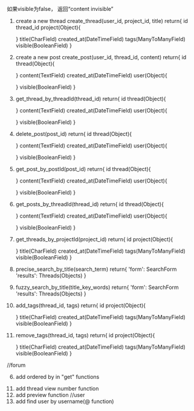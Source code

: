 如果visible为false， 返回“content invisible”

1. create a new thread
create_thread(user_id, project_id, title)
return{
    id
    thread_id
    project(Object){

    }
    title(CharField)
    created_at(DateTimeField)
    tags(ManyToManyField)
    visible(BooleanField)
}      

2. create a new post
create_post(user_id, thread_id, content)
return{
    id
    thread(Object){

    }
    content(TextField)
    created_at(DateTimeField)
    user(Object){

    }
    visible(BooleanField)
}      

3. get_thread_by_threadId(thread_id)
return{
    id
    thread(Object){

    }
    content(TextField)
    created_at(DateTimeField)
    user(Object){

    }
    visible(BooleanField)
}   

4. delete_post(post_id)
return{
    id
    thread(Object){

    }
    content(TextField)
    created_at(DateTimeField)
    user(Object){

    }
    visible(BooleanField)
}  

5. get_post_by_postId(post_id)
return{
    id
    thread(Object){

    }
    content(TextField)
    created_at(DateTimeField)
    user(Object){

    }
    visible(BooleanField)
}  

6. get_posts_by_threadId(thread_id)
return{
    id
    thread(Object){

    }
    content(TextField)
    created_at(DateTimeField)
    user(Object){

    }
    visible(BooleanField)
}  

7. get_threads_by_projectId(project_id)
return{
    id
    project(Object){

    }
    title(CharField)
    created_at(DateTimeField)
    tags(ManyToManyField)
    visible(BooleanField)
}  

8. precise_search_by_title(search_term)
return{
    'form': SearchForm
    'results': Threads(Objects)
}

9. fuzzy_search_by_title(title_key_words)
return{
    'form': SearchForm
    'results': Threads(Objects)
}

10. add_tags(thread_id, tags)
return{
    id
    project(Object){

    }
    title(CharField)
    created_at(DateTimeField)
    tags(ManyToManyField)
    visible(BooleanField)
}  

11. remove_tags(thread_id, tags)
return{
    id
    project(Object){

    }
    title(CharField)
    created_at(DateTimeField)
    tags(ManyToManyField)
    visible(BooleanField)
}  


<!-- TODO: -->
//forum
<!-- 1. get_thread_by_postId() -->
<!-- 2. delete_thread() -->
<!-- 3. edit_post_by_postId() -->
<!-- 4. get_thread_by_tagIds() -->
<!-- 5. add visible condition in all "get" functions: thread add thead, post add thread&post -->
6. add ordered by in "get" functions
<!-- 7. like_thread() -->
<!-- 8. like_post() -->
<!-- 9. dislike_post() -->
<!-- 10. add_thread_in_collector() -->
11. add thread view number function
12. add preview function
//user
13. add find user by username(@ function)
